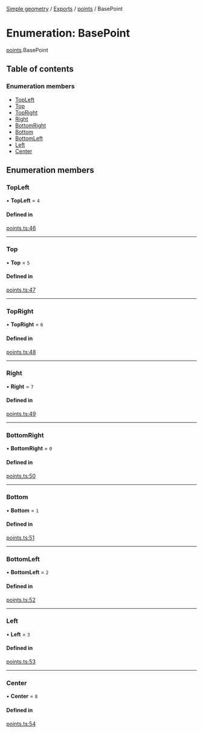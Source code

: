 [Simple geometry](../README.md) / [Exports](../modules.md) / [points](../modules/points.md) / BasePoint

# Enumeration: BasePoint

[points](../modules/points.md).BasePoint

## Table of contents

### Enumeration members

- [TopLeft](points.BasePoint.md#topleft)
- [Top](points.BasePoint.md#top)
- [TopRight](points.BasePoint.md#topright)
- [Right](points.BasePoint.md#right)
- [BottomRight](points.BasePoint.md#bottomright)
- [Bottom](points.BasePoint.md#bottom)
- [BottomLeft](points.BasePoint.md#bottomleft)
- [Left](points.BasePoint.md#left)
- [Center](points.BasePoint.md#center)

## Enumeration members

### TopLeft

• **TopLeft** = `4`

#### Defined in

[points.ts:46](https://github.com/RodionNikolaev/simple-geometry/blob/da1538f/src/points.ts#L46)

___

### Top

• **Top** = `5`

#### Defined in

[points.ts:47](https://github.com/RodionNikolaev/simple-geometry/blob/da1538f/src/points.ts#L47)

___

### TopRight

• **TopRight** = `6`

#### Defined in

[points.ts:48](https://github.com/RodionNikolaev/simple-geometry/blob/da1538f/src/points.ts#L48)

___

### Right

• **Right** = `7`

#### Defined in

[points.ts:49](https://github.com/RodionNikolaev/simple-geometry/blob/da1538f/src/points.ts#L49)

___

### BottomRight

• **BottomRight** = `0`

#### Defined in

[points.ts:50](https://github.com/RodionNikolaev/simple-geometry/blob/da1538f/src/points.ts#L50)

___

### Bottom

• **Bottom** = `1`

#### Defined in

[points.ts:51](https://github.com/RodionNikolaev/simple-geometry/blob/da1538f/src/points.ts#L51)

___

### BottomLeft

• **BottomLeft** = `2`

#### Defined in

[points.ts:52](https://github.com/RodionNikolaev/simple-geometry/blob/da1538f/src/points.ts#L52)

___

### Left

• **Left** = `3`

#### Defined in

[points.ts:53](https://github.com/RodionNikolaev/simple-geometry/blob/da1538f/src/points.ts#L53)

___

### Center

• **Center** = `8`

#### Defined in

[points.ts:54](https://github.com/RodionNikolaev/simple-geometry/blob/da1538f/src/points.ts#L54)

